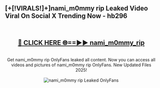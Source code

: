 <h2>[+[!VIRALS!]+]nami_m0mmy rip Leaked Video Viral On Social X Trending Now - hb296</h2>
<br>
<div align="center">
<h2><a href="https://libra.edu.pl?nami_m0mmy_rip" rel="nofollow">🔴 CLICK HERE 🌐==►► nami_m0mmy_rip</a></h2>
<br>
Get nami_m0mmy rip OnlyFans leaked all content. Now you can access all videos and pictures of nami_m0mmy rip OnlyFans. New Updated Files 2025!
<br>
<br>
<a href="https://libra.edu.pl?nami_m0mmy_rip" rel="nofollow" data-target="animated-image.originalLink"><img src="https://i.ibb.co.com/WyWwxjT/player-gif2.gif" alt="nami_m0mmy rip Leaked OnlyFans" style="max-width: 100%; display: inline-block;" data-target="animated-image.originalImage"></a>
</div>
<br>